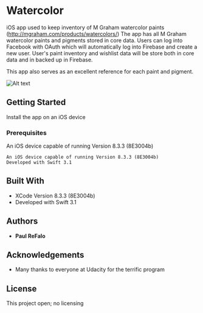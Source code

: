 # Watercolor

iOS app used to keep inventory of M Graham watercolor paints (http://mgraham.com/products/watercolors/)
The app has all M Graham watercolor paints and pigments stored in core data.  Users can log into Facebook with
OAuth which will automatically log into Firebase and create a new user.  User's paint inventory and wishlist data
will be store both in core data and in backed up in Firebase.

This app also serves as an excellent reference for each paint and pigment.

![Alt text](https://raw.github.com/paulrefalo/Watercolors/LoginSS?raw=true "Optional Title")



## Getting Started

Install the app on an iOS device

### Prerequisites

An iOS device capable of running Version 8.3.3 (8E3004b) 
```
An iOS device capable of running Version 8.3.3 (8E3004b) 
Developed with Swift 3.1
```
## Built With

* XCode Version 8.3.3 (8E3004b) 
* Developed with Swift 3.1

## Authors

* **Paul ReFalo**

## Acknowledgements

* Many thanks to everyone at Udacity for the terrific program

## License

This project open; no licensing


